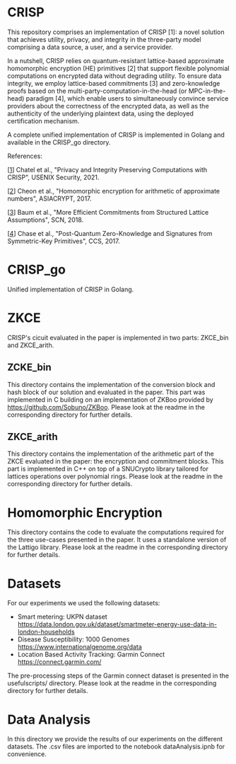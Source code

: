 # CRISP

This repository comprises an implementation of CRISP [1]: a novel solution that achieves utility, privacy, and integrity in the three-party model comprising a data source, a user, and a service provider.

In a nutshell, CRISP relies on quantum-resistant lattice-based approximate homomorphic encryption (HE) primitives [2] that support flexible polynomial computations on encrypted data without degrading utility. To ensure data integrity, we employ lattice-based commitments [3] and zero-knowledge proofs based on the multi-party-computation-in-the-head (or MPC-in-the-head) paradigm [4], which enable users to simultaneously convince service providers about the correctness of the encrypted data, as well as the authenticity of the underlying plaintext data, using the deployed certification mechanism.

A complete unified implementation of CRISP is implemented in Golang and available in the CRISP_go directory.

References:

[[1](https://www.usenix.org/conference/usenixsecurity21/presentation/chatel)] Chatel et al., "Privacy and Integrity Preserving Computations with CRISP", USENIX Security, 2021. 

[[2](https://eprint.iacr.org/2016/421.pdf)] Cheon et al., "Homomorphic encryption for arithmetic of approximate numbers", ASIACRYPT, 2017.

[[3](https://eprint.iacr.org/2016/997)] Baum et al., "More Efficient Commitments from Structured Lattice Assumptions", SCN, 2018. 

[[4](https://eprint.iacr.org/2017/279.pdf)] Chase et al., "Post-Quantum Zero-Knowledge and Signatures from Symmetric-Key Primitives", CCS, 2017. 

# CRISP_go
Unified implementation of CRISP in Golang.  


# ZKCE 
CRISP's cicuit evaluated in the paper is implemented in two parts: ZKCE_bin and ZKCE_arith.  

## ZCKE_bin
This directory contains the implementation of the conversion block and hash block of our solution and evaluated in the paper. This part was implemented in C building on an implementation of ZKBoo provided by https://github.com/Sobuno/ZKBoo. Please look at the readme in the corresponding directory for further details. 

## ZKCE_arith 
This directory contains the implementation of the arithmetic part of the ZKCE evaluated in the paper: the encryption and commitment blocks. This part is implemented in C++ on top of a SNUCrypto library tailored for lattices operations over polynomial rings. Please look at the readme in the corresponding directory for further details. 

# Homomorphic Encryption 
This directory contains the code to evaluate the computations required for the three use-cases presented in the paper. It uses a standalone version of the Lattigo library. Please look at the readme in the corresponding directory for further details.

# Datasets
For our experiments we used the following datasets:

- Smart metering: UKPN dataset https://data.london.gov.uk/dataset/smartmeter-energy-use-data-in-london-households
- Disease Susceptibility: 1000 Genomes https://www.internationalgenome.org/data
- Location Based Activity Tracking: Garmin Connect https://connect.garmin.com/  

The pre-processing steps of the Garmin connect dataset is presented in the usefulscripts/ directory. Please look at the readme in the corresponding directory for further details.

# Data Analysis 
In this directory we provide the results of our experiments on the different datasets. The .csv files are imported to the notebook dataAnalysis.ipnb for convenience.

